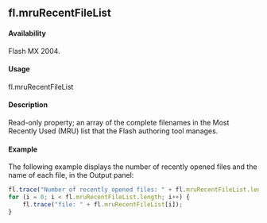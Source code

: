 ## fl.mruRecentFileList

#### Availability

Flash MX 2004.

#### Usage

fl.mruRecentFileList

#### Description

Read-only property; an array of the complete filenames in the Most Recently Used (MRU) list that the Flash authoring tool manages.

#### Example

The following example displays the number of recently opened files and the name of each file, in the Output panel:

```javascript
fl.trace("Number of recently opened files: " + fl.mruRecentFileList.length);
for (i = 0; i < fl.mruRecentFileList.length; i++) {
    fl.trace("file: " + fl.mruRecentFileList[i]);
}
```
